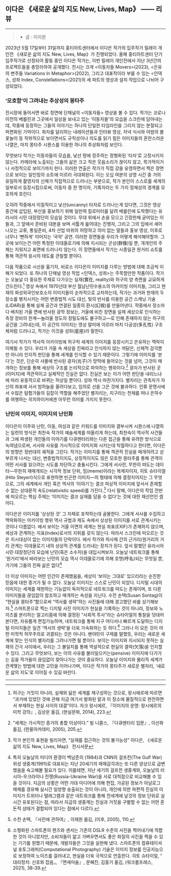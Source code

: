 ## 이다은 《새로운 삶의 지도 New, Lives, Map》 —— 리뷰

---

>- 글 : 이지원


2023년 5월 17일부터 31일까지 홍티아트센터에서 이다은 작가의 입주작가 릴레이 개인전 《새로운 삶의 지도 New, Lives, Map》가 진행되었다. 올해 홍티아트센터 단기 입주작가로 선정되어 활동 중인 이다은 작가는, 이번 릴레이 개인전에서 지난 3년간의 프로젝트들을 총망라하여 공개했다. 전시는 크게 <이동자들 Movers>(2023), <은유의 변주들 Variations In Metaphor>(2022), 그리고 대표작이라 부를 수 있는 <인덱스, 성좌 Index, Constellations>(2021)의 세 파트의 영상과 설치 작업으로 나뉘어 구성되었다.

### **‘모호함’이 그려내는 추상성의 몽타주** 

전시장에 들어서면 바로 정면에 단채널의 <이동자들> 영상을 볼 수 있다. 작가는 코로나 이전의 베를린과 그곳에서 일상을 보내고 있는 ‘이동자들'의 모습을 스크린에 담아내는데, 작중에 등장하는 그들의 이야기는 하나의 단일한 타임라인을 그리지 않는 분절되고 파편화된 기억이다. 화자를 달리하는 내레이션들과 인터뷰 영상, 저녁 식사와 야밤의 불꽃놀이 등 작위적으로 보이면서도 규칙성이나 의도를 읽기 힘든 이미지들의 혼란스러운 나열은, 마치 몽타주 시퀀스를 이용한 하나의 추상화처럼 보인다.

무엇보다 작가는 이동자들의 모습을, 낯선 땅에 정주하는 정형화된 ‘타자’로 고정시키지 않는다. 카메라에 노출되는 그들의 삶은 크고 작은 웃음소리가 끊이지 않고, 목가적이거나 서정적으로 보이기까지 한다. 이러한 연출은 작가가 직접 강을 유영하면서 찍은 장면으로 보이는 일인칭의 쇼트에 이르러 극대화된다. 이는 오십 여분의 상영 시간 중 거의 유일하게 촬영자의 신체가 직접적으로 드러나는 부분으로, 작가 본인이 스스로를 세계의 일부로서 등장시킴으로써, 이동자 중 한 명이자, 기록자라는 두 가지 정체성의 경계를 모호하게 흐린다.

오히려 작중에서 이질적이고 낯선(uncanny) 타자로 드러나는게 있다면, 그것은 영상 중간에 삽입된, 부산을 홍보하기 위해 일만여 킬로미터를 달려 베를린에 도착했다는 유라시아 시민 대장정단의 모습일 것이다. 무대 위에서 손을 모으고 긴장한채 굳어있는 이들과, 그 앞에서 준비된 대본을 보며 서툴게 읊어대는 진행자, 그리고 그의 입에서 새어나오는 교류, 통일준비, 4차 산업 따위의 허망하고 의미 없는 말들과 홍보 영상, 이후로 너무나 ‘뻔하게' 이어지는 ‘국악’ 공연. 이러한 장면들을 우리가 어떻게 해석해야할까. 그곳에 보이는건 어떤 특정한 이데올로기에 의해 지시되는 군상(群像)일 뿐, 개개인의 주체는 지워지고 표면에 드러나지 않는다. 이 장면들에서 작가는 시종일관 원거리 쇼트를 통해 객관적 응시의 태도를 관철할 뿐이다.

다음 작품으로 시선을 옮기자, 비로소 이다은이 이미지를 다루는 방법에 대해 조금씩 이해가 되었다. 또 하나의 단채널 영상 작업 <인덱스, 성좌>는 주목할만한 작품이다. 작가는 오늘날 더 중요한 주제로 다가오는 실재(實在, reality)와 허구의 양 측면을 교묘하게 건드린다.[^1] 영상 속에서 1970년대 부산 월남난민수용소의 아카이빙 이미지들, 그리고 현재의 화성외국인보호소의 이미지들이 순차적으로 교차하는데, 작가는 과거와 현재의 두 장소를 병치시키는 어떤 변증법적 시도 대신, 빛의 반사를 이용한 공간 스캐닝 기술(LiDAR)을 통해 실제 공간과 연결된 일종의 환시(幻視)를 만들어낸다. 작중에서 장소마다 배치된 거울 면에 반사된 광학 정보는, 거울에 비친 장면을 실제 세상으로 인식하는 측정 장비의 한계—놀라울 정도의 정밀도에도 불구하고—로 인해 존재하지 않는 허구의 공간을 그려내는데, 이 공간의 이미지는 영상 말미에 이르러 마치 다공성(多孔性) 구조체처럼 드러나고, 작가는 이것을 성좌(星座)라 말한다.

여기서 작가가 역사적 아카이빙에 허구적 세계의 이미지를 등장시키고 은유하는 맥락이 이해될 수 있다. 우리가 거울 속 세상을 진짜라고 인식하지 않는 까닭은, 신체적 감각뿐만 아니라 인지적 판단을 통해 세계를 인식할 수 있기 때문이다. 그렇기에 이미지를 ‘본다’는 것은, 단순히 사물에 반사된 광자(光子)가 망막에 들어오는 것을 넘어, 그것이 매개하는 정보를 통해 세상의 구조를 논리적으로 파악하는 행위이다.[^2] 광자가 반사된 곳(이미지)에 객관적이고 실체적인 진실은 없다. 진실은 보는 이가 어떤 판단을 내리느냐에 따라 유동적으로 바뀌는 허상일 뿐이다. 성좌 역시 마찬가지다. 별자리는 관측자가 자신의 좌표에 서서 밤하늘을 올려다보고, 임의로 선을 그은 것에 불과하다. 인류 문명사에서 수많은 탐험가들의 길잡이 역할을 해주었던 별자리는, 지구라는 천체를 떠나 은하수를 여행하는 히치하이커에겐 아무런 의미를 가지지 못한다.

### **난민의 이미지, 이미지의 난민화**

이다은이 이주와 난민, 이동, 여성과 같은 키워드를 이미지와 결부시켜 시퀀스에 나열하는 일련의 방식은 최찬숙 작가의 예술세계를 떠올리게 하는데, 최찬숙이 역사적 사건들과 그에 파생된 개인들의 이야기를 다큐멘터리와는 다른 접근을 통해 유려한 방식으로 녹여냄으로써, 서사와 사유를 가시적으로 이미지화 시키는데 탁월하다고 한다면, 이다은의 방향은 정반대의 궤적을 그린다. 작가는 이미지를 통해 객관적 진실을 매개하려고 섣부르게 나서는 대신, 변증법적이지도, 상징적이지도 않은 모호한 몽타주를 통해 관객이 어떤 서사를 읽으려는 시도를 차단하고 충돌시킨다. 그에게 서사란, 무한히 떠도는 데이터—무한히 재매개되는 시각적 정보 단위, 밈(meme)이라는 복제자이자, 히토 슈타이얼(Hito Steyerl)식으로 표현하면 빈곤한 이미지—의 형태에 의해 결정지어지는 그 무엇으로, 그의 세계에서 개인 혹은 역사의 ‘이야기’는 결코 피상적 이미지에 앞서서 존재할 수 없는 상대론적 속도(relativistic speed)를 가진다.[^3] 다시 말해, 이다은의 작업 전반에 떠오르는 핵심 주제는 ‘이미지는 결코 실재를 담을 수 없다’는 것에 대한 재선언인 셈이다.

이다은은 이미지를 '상상된 것’ 그 자체로 포착하는데 골몰한다. 그에게 서사를 수집하고 맥락화하는 아카이빙 행위 역시 규범과 제도 속에서 상상된 이미지를 서로 관계시키는 것이나 다름없다. 에서 보이는 거울 이면의 세계는 현실 좌표(EXIF)가 존재하지 않으며, 세상과 관계하는 지표(Index)로서의 지위를 갖지 않는다. 따라서 스크린에 떠오르는 것은 지시대상이 없는 이미지들의 단락이다. 에서 작가와 피사체 간의 근거리/원거리의 거리 관계는 이데올로기 내의 상상적 관계를 드러내는 장치가 된다. 앞서 말했던 유라시아 시민 대장정단의 모습에 난민(혹은 소수자)을 대입시켜보자. 오늘날 네트워크를 통해 ‘원거리’에서 바라보는 난민의 모습 역시 이데올로기에 의해 호명(呼名)되는 무엇일 뿐, 거기에 그들의 진짜 삶은 없다[^4]

더 이상 이미지는 어떤 인간이 존재했음을, 세상이 ‘보이는 그대로’ 있으리라는 순진한 믿음에 대한 증거가 될 수 없다. 오늘날 이미지는 스스로 난민이 되었다. 디지털 시대의 이미지는 세계를 재현하는 기능없이 독자적으로 네트워크를 떠도는 존재이며, 또 다른 이미지들을 끊임없이 참조하고 매개하는 속성을 지닌다. 수전 손택(Susan Sontag)이 “현실을 몽타주”함으로써 “역사를 생략”하는 사진들에 대해 경고했던 바를 상기해보자.[^5] 스마트폰으로 찍는 디지털 사진 이미지가 현실을 기록하는 것이 아니라, 정보와 노이즈를 분리하는 알고리즘에 의해 결정된 “사회적 투사”라는 슈타이얼의 통찰을 덧대어 본다면, 자유롭게 편집가능하며, 네트워크를 통해 지구 어디서나 빠르게 도달하는 디지털 이미지들은 일견 '역사의 생략'을 더욱 가속화하는 듯 하다.[^6] 그러나 이 모든 것이 어떤 미학적 허무주의로 귀결되는 것은 아니다. 벤야민이 구제를 말했듯, 우리는 새로운 세계에 맞는 인식의 별자리를 그려나가면 될 뿐이다. 보이는 이미지와 지시되지 못하는 실재의 간극 사이에서, 우리는 그 불일치를 통해 역설적으로 현실의 결락(欠落)을 인지할 수 있다. 그리고 무엇보다, 보는 이의 사유를 불러일으키는(pensive) 이미지에 다가가는 길을 작가들이 끊임없이 찾아나가는 것이 중요하다. 오늘날 이미지와 물리적 세계가 관계맺는 방법에 대한 고민을 이어나가며, 이다은 작가의 몽타주가 새로운 별자리, ‘새로운 삶의 지도’로 이어질 수 있길 바란다.

---
[^1]: 허구는 거짓이 아니라, 실재와 닮은 세계를 재구성하는 것으로, 랑시에르에 따르면 “과거에 있었던 것에 관해 지금 여기서 발화된 말과 이 장소에 물질적으로 현전하면서 부재하는 현실 사이의 대결”이다. 자크 랑시에르, 『이미지의 운명: 랑시에르의 미학 강의』, 김상운 옮김, (현실문화, 2014), 223.

[^2]: “세계는 가시적인 증거의 총합 이상이다.” 빌 니콜스, 『다큐멘터리 입문』, 이선화 옮김, (한울아카데미, 2005), 205.
[^3]:  작가 본인의 표현을 빌리자면, “실재를 접근하는 것의 불가능성” 이다은, 《새로운 삶의 지도 New, Lives, Map》 전시서문
[^4]:  특히 오늘날의 미디어 환경이 백남준의 (1984)과 CNN의 걸프전(The Gulf War) 위성 생중계(1991)로 대표되는 지난 20세기의 매체감각과는 또 다른 양상으로 급변했음을 숙고해볼 필요가 있다. 이를테면, 지난 세기의 걸프전 생중계와, 오늘날의 러시아-우크라이나 전쟁(Russia-Ukraine War)을 서로 대척점으로 비교해볼 수 있을 것이다. 지금의 상황은 어떤 거대 미디어에 의해 편집, 가공된 정보가 아날로그 매체를 경유해 실시간 일방향 송출되는 것이 아니라, 개인에 의한 파편적 진실의 이미지가 트위터나 텔레그램과 같은 네트워크를 통해 전세계에 날것의 정보 단위로 실시간 유포된다는 점, 따라서 지금의 생중계는 진실과 거짓을 구별할 수 없는 어떤 혼돈적 상태가 결합되어 있다는 점에서 다르다.
[^5]:  수전 손택, 『사진에 관하여』, 이재원 옮김, (이후, 2005), 110.
[^6]:  소형화된 스마트폰의 렌즈와 센서는 기존의 DSLR 수준의 사진을 찍어내기에 적합한 것이 아니었지만, 소비자들이 얇고 가벼우면서도 좋은 화질의 사진을 찍을 수 있는 기기를 원했기 때문에, 개발자들은 그것을 실현해 냈다. 스마트폰의 컴퓨테이셔널 포토그래피(Computational Photography) 기술은 이미지 정보를 인공지능으로 보정하여 노이즈를 걸러내고, 현실을 더욱 극적으로 연출한다. 히토 슈타이얼, ⌜대리정치: 신호와 잡음⌟, 『면세미술』, 문혜진, 김홍기 옮김, (워크룸프레스, 2021), 38-39.
